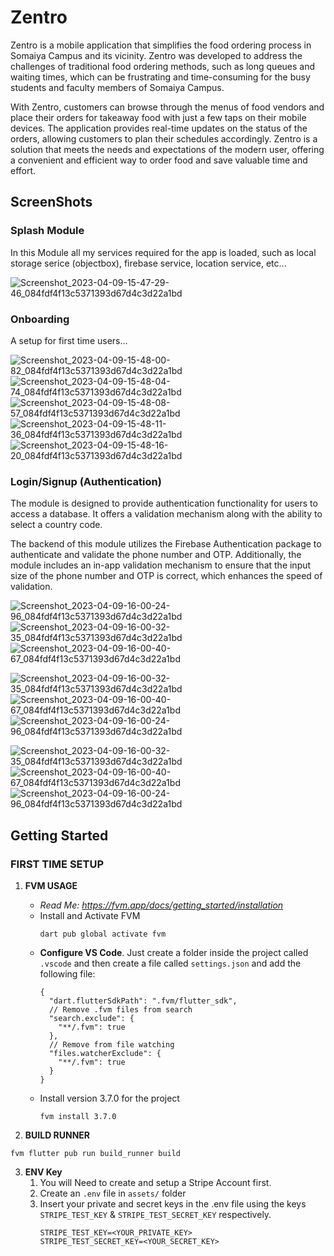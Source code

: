 # Zentro

Zentro is a mobile application that simplifies the food ordering process in Somaiya Campus and its vicinity. Zentro was developed to address the challenges of traditional food ordering methods, such as long queues and waiting times, which can be frustrating and time-consuming for the busy students and faculty members of Somaiya Campus. 

With Zentro, customers can browse through the menus of food vendors and place their orders for takeaway food with just a few taps on their mobile devices. The application provides real-time updates on the status of the orders, allowing customers to plan their schedules accordingly. Zentro is a solution that meets the needs and expectations of the modern user, offering a convenient and efficient way to order food and save valuable time and effort.

## ScreenShots

### Splash Module
In this Module all my services required for the app is loaded, such as local storage serice (objectbox), firebase service, location service, etc...

![Screenshot_2023-04-09-15-47-29-46_084fdf4f13c5371393d67d4c3d22a1bd](https://user-images.githubusercontent.com/22190833/232274728-176966a3-77d8-4b88-9d7c-2723ab57ec36.jpg)

### Onboarding
A setup for first time users...

![Screenshot_2023-04-09-15-48-00-82_084fdf4f13c5371393d67d4c3d22a1bd](https://user-images.githubusercontent.com/22190833/232274806-eb3dab52-b5b0-48a6-b067-12847a559449.jpg)
![Screenshot_2023-04-09-15-48-04-74_084fdf4f13c5371393d67d4c3d22a1bd](https://user-images.githubusercontent.com/22190833/232274821-2f3d7059-49b8-42d0-af2e-a411311e1e38.jpg)
![Screenshot_2023-04-09-15-48-08-57_084fdf4f13c5371393d67d4c3d22a1bd](https://user-images.githubusercontent.com/22190833/232274826-2020fe43-f21a-47a9-a5d9-a341f893edb8.jpg)
![Screenshot_2023-04-09-15-48-11-36_084fdf4f13c5371393d67d4c3d22a1bd](https://user-images.githubusercontent.com/22190833/232274831-e15cd9c6-b672-4f54-b32d-cf701c15dfe1.jpg)
![Screenshot_2023-04-09-15-48-16-20_084fdf4f13c5371393d67d4c3d22a1bd](https://user-images.githubusercontent.com/22190833/232274836-fdd4c985-4209-484e-a34d-33be2e18b501.jpg)

### Login/Signup (Authentication)
The module is designed to provide authentication functionality for users to access a database. It offers a validation mechanism along with the ability to select a country code. 

The backend of this module utilizes the Firebase Authentication package to authenticate and validate the phone number and OTP. Additionally, the module includes an in-app validation mechanism to ensure that the input size of the phone number and OTP is correct, which enhances the speed of validation.

![Screenshot_2023-04-09-16-00-24-96_084fdf4f13c5371393d67d4c3d22a1bd](https://user-images.githubusercontent.com/22190833/232275074-a913da38-d558-4b29-b97c-1e4abad4524a.jpg)
![Screenshot_2023-04-09-16-00-32-35_084fdf4f13c5371393d67d4c3d22a1bd](https://user-images.githubusercontent.com/22190833/232275069-32e0fe02-8519-443b-a458-b726fd938ccd.jpg)
![Screenshot_2023-04-09-16-00-40-67_084fdf4f13c5371393d67d4c3d22a1bd](https://user-images.githubusercontent.com/22190833/232275071-f27d83ae-c142-45e5-9e58-b173d1906193.jpg)

![Screenshot_2023-04-09-16-00-32-35_084fdf4f13c5371393d67d4c3d22a1bd](https://user-images.githubusercontent.com/22190833/232276179-e78bcb95-cd2b-48ba-9196-75a7ac32ec31.jpg)
![Screenshot_2023-04-09-16-00-40-67_084fdf4f13c5371393d67d4c3d22a1bd](https://user-images.githubusercontent.com/22190833/232276188-dff881f5-7eef-4480-a4bd-b97f56648d3c.jpg)
![Screenshot_2023-04-09-16-00-24-96_084fdf4f13c5371393d67d4c3d22a1bd](https://user-images.githubusercontent.com/22190833/232276191-7c240949-be51-44a4-896f-7c1665bdc677.jpg)

![Screenshot_2023-04-09-16-00-32-35_084fdf4f13c5371393d67d4c3d22a1bd](https://user-images.githubusercontent.com/22190833/232276450-16f5b0f0-f618-4b4b-ab47-5b218cb87c53.jpg)
![Screenshot_2023-04-09-16-00-40-67_084fdf4f13c5371393d67d4c3d22a1bd](https://user-images.githubusercontent.com/22190833/232276451-bf7b4e9c-9a45-4c48-9364-781dd9fdb232.jpg)
![Screenshot_2023-04-09-16-00-24-96_084fdf4f13c5371393d67d4c3d22a1bd](https://user-images.githubusercontent.com/22190833/232276452-e5451eae-655a-4d38-a00f-792bcca8072c.jpg)


## Getting Started

### FIRST TIME SETUP

1. **FVM USAGE**

   * *Read Me: https://fvm.app/docs/getting_started/installation*
   * Install and Activate FVM
     ```
     dart pub global activate fvm
     ```
   * **Configure VS Code**. Just create a folder inside the project called `.vscode` and then create a file called `settings.json` and add the following file:
     ```
     {
       "dart.flutterSdkPath": ".fvm/flutter_sdk",
       // Remove .fvm files from search
       "search.exclude": {
         "**/.fvm": true
       },
       // Remove from file watching
       "files.watcherExclude": {
         "**/.fvm": true
       }
     }
     ```
   * Install version 3.7.0 for the project
     ```
     fvm install 3.7.0
     ```
2. **BUILD RUNNER**

```
fvm flutter pub run build_runner build
```

3. **ENV Key**
   1. You will Need to create and setup a Stripe Account first.
   2. Create an `.env` file in `assets/` folder
   3. Insert your private and secret keys in the .env file using the keys `STRIPE_TEST_KEY` & `STRIPE_TEST_SECRET_KEY` respectively.
      ```
      STRIPE_TEST_KEY=<YOUR_PRIVATE_KEY>
      STRIPE_TEST_SECRET_KEY=<YOUR_SECRET_KEY>
      ```
